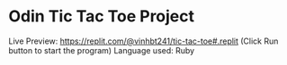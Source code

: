 # Odin Tic Tac Toe Project  
Live Preview: https://replit.com/@vinhbt241/tic-tac-toe#.replit (Click Run button to start the program)
Language used: Ruby
